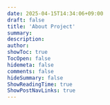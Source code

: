```yaml
---
date: 2025-04-15T14:34:06+09:00
draft: false
title: 'About Project'
summary: 
description:
author:
showToc: true
TocOpen: false
hidemeta: false
comments: false
hideSummary: false
ShowReadingTime: true
ShowPostNavLinks: true
---
```

